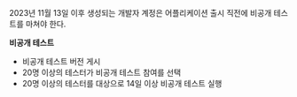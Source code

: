 2023년 11월 13일 이후 생성되는 개발자 계정은 어플리케이션 출시 직전에 비공개 테스트를 마쳐야 한다.

**비공개 테스트**
- 비공개 테스트 버전 게시
- 20명 이상의 테스터가 비공개 테스트 참여를 선택
- 20명 이상의 테스터를 대상으로 14일 이상 비공개 테스트 실행
